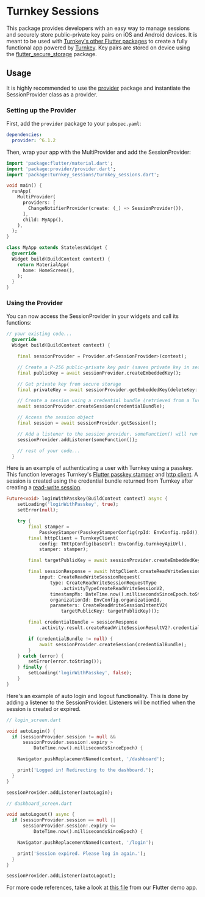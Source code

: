 # Turnkey Sessions

This package provides developers with an easy way to manage sessions and securely store public-private key pairs on iOS and Android devices. It is meant to be used with [Turnkey's other Flutter packages](https://pub.dev/publishers/turnkey.com/packages) to create a fully functional app powered by [Turnkey](https://www.turnkey.com/). Key pairs are stored on device using the [flutter_secure_storage](https://pub.dev/packages/flutter_secure_storage) package.

## Usage

It is highly recommended to use the [provider](https://pub.dev/packages/provider) package and instantiate the SessionProvider class as a provider.

### Setting up the Provider

First, add the `provider` package to your `pubspec.yaml`:

```yaml
dependencies:
  provider: ^6.1.2
```

Then, wrap your app with the MultiProvider and add the SessionProvider:

```dart
import 'package:flutter/material.dart';
import 'package:provider/provider.dart';
import 'package:turnkey_sessions/turnkey_sessions.dart';

void main() {
  runApp(
    MultiProvider(
      providers: [
        ChangeNotifierProvider(create: (_) => SessionProvider()),
      ],
      child: MyApp(),
    ),
  );
}

class MyApp extends StatelessWidget {
  @override
  Widget build(BuildContext context) {
    return MaterialApp(
      home: HomeScreen(),
    );
  }
}
```

### Using the Provider

You can now access the SessionProvider in your widgets and call its functions:

```dart
// your existing code...
  @override
  Widget build(BuildContext context) {

    final sessionProvider = Provider.of<SessionProvider>(context);

    // Create a P-256 public-private key pair (saves private key in secure storage)
    final publicKey = await sessionProvider.createEmbeddedKey();

    // Get private key from secure storage
    final privateKey = await sessionProvider.getEmbeddedKey(deleteKey: true); // Optional deleteKey param

    // Create a session using a credential bundle (retrieved from a Turnkey request)
    await sessionProvider.createSession(credentialBundle);

    // Access the session object
    final session = await sessionProvider.getSession();

    // Add a listener to the session provider. someFunction() will run when the session is updated
    sessionProvider.addListener(someFunction());

    // rest of your code...
  }

```

Here is an example of authenticating a user with Turnkey using a passkey. This function leverages Turnkey's [Flutter passkey stamper](https://pub.dev/packages/turnkey_flutter_passkey_stamper) and [http client](https://pub.dev/packages/turnkey_http). A session is created using the credential bundle returned from Turnkey after creating a [read-write session](https://docs.turnkey.com/features/sessions#read-write-sessions).

```dart
Future<void> loginWithPasskey(BuildContext context) async {
    setLoading('loginWithPasskey', true);
    setError(null);

    try {
        final stamper =
            PasskeyStamper(PasskeyStamperConfig(rpId: EnvConfig.rpId));
        final httpClient = TurnkeyClient(
            config: THttpConfig(baseUrl: EnvConfig.turnkeyApiUrl),
            stamper: stamper);

        final targetPublicKey = await sessionProvider.createEmbeddedKey();

        final sessionResponse = await httpClient.createReadWriteSession(
            input: CreateReadWriteSessionRequest(
                type: CreateReadWriteSessionRequestType
                    .activityTypeCreateReadWriteSessionV2,
                timestampMs: DateTime.now().millisecondsSinceEpoch.toString(),
                organizationId: EnvConfig.organizationId,
                parameters: CreateReadWriteSessionIntentV2(
                    targetPublicKey: targetPublicKey)));

        final credentialBundle = sessionResponse
            .activity.result.createReadWriteSessionResultV2?.credentialBundle;

        if (credentialBundle != null) {
            await sessionProvider.createSession(credentialBundle);
        }
    } catch (error) {
        setError(error.toString());
    } finally {
        setLoading('loginWithPasskey', false);
    }
}
```

Here's an example of auto login and logout functionality. This is done by adding a listener to the SessionProvider. Listeners will be notified when the session is created or expired.

```dart
// login_screen.dart

void autoLogin() {
  if (sessionProvider.session != null &&
      sessionProvider.session!.expiry >
          DateTime.now().millisecondsSinceEpoch) {

    Navigator.pushReplacementNamed(context, '/dashboard');

    print('Logged in! Redirecting to the dashboard.');
  }
}

sessionProvider.addListener(autoLogin);

// dashboard_screen.dart

void autoLogout() async {
  if (sessionProvider.session == null ||
      sessionProvider.session!.expiry <=
          DateTime.now().millisecondsSinceEpoch) {

    Navigator.pushReplacementNamed(context, '/login');

    print('Session expired. Please log in again.');
  }
}

sessionProvider.addListener(autoLogout);
```

For more code references, take a look at [this file](../../examples/flutter-demo-app/lib/providers/turnkey.dart) from our Flutter demo app.
